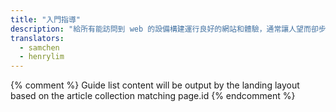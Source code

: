 ```yaml
---
title: "入門指導"
description: "給所有能訪問到 web 的設備構建運行良好的網站和體驗，通常讓人望而卻步。不過別擔心，我們提供了一些指導幫助你上手。"
translators:
  - samchen
  - henrylim
---
```


{% comment %}
Guide list content will be output by the landing layout based on the article collection matching page.id
{% endcomment %}
